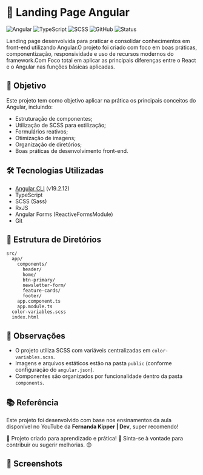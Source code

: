 # 🚀 Landing Page Angular

![Angular](https://img.shields.io/badge/Angular-19.2.12-red?logo=angular)
![TypeScript](https://img.shields.io/badge/TypeScript-5.x-blue?logo=typescript)
![SCSS](https://img.shields.io/badge/SCSS-1.x-cc6699?logo=sass)
![GitHub](https://img.shields.io/badge/GitHub-Repo-181717?logo=github)
![Status](https://img.shields.io/badge/Status-Finalizado-brightgreen)

Landing page desenvolvida para praticar e consolidar conhecimentos em front-end utilizando Angular.O projeto foi criado com foco em boas práticas, componentização, responsividade e uso de recursos modernos do framework.Com Foco total em aplicar as principais diferenças entre o React e o Angular nas funções básicas aplicadas.

## 📌 Objetivo

Este projeto tem como objetivo aplicar na prática os principais conceitos do Angular, incluindo:
- Estruturação de componentes;
- Utilização de SCSS para estilização;
- Formulários reativos;
- Otimização de imagens;
- Organização de diretórios;
- Boas práticas de desenvolvimento front-end.

## 🛠️ Tecnologias Utilizadas

- [Angular CLI](https://angular.dev/tools/cli) (v19.2.12)
- TypeScript
- SCSS (Sass)
- RxJS
- Angular Forms (ReactiveFormsModule)
- Git

## 📂 Estrutura de Diretórios
```
src/
  app/
    components/
      header/
      home/
      btn-primary/
      newsletter-form/
      feature-cards/
      footer/
    app.component.ts
    app.module.ts
  color-variables.scss
  index.html
```

## 🧩 Observações

- O projeto utiliza SCSS com variáveis centralizadas em `color-variables.scss`.
- Imagens e arquivos estáticos estão na pasta `public` (conforme configuração do `angular.json`).
- Componentes são organizados por funcionalidade dentro da pasta `components`.

## 📚 Referência
Este projeto foi desenvolvido com base nos ensinamentos da aula disponível no YouTube da **Fernanda Kipper | Dev**, super recomendo!

🔹 Projeto criado para aprendizado e prática! 🚀 Sinta-se à vontade para contribuir ou sugerir melhorias. 😊

## 📸 Screenshots